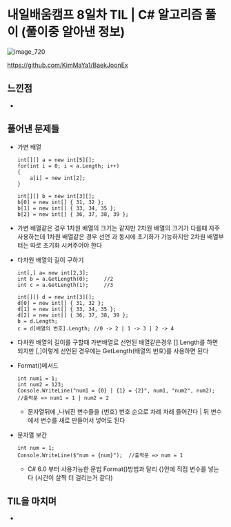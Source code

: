 # 내일배움캠프 8일차 TIL | C# 알고리즘 풀이 (풀이중 알아낸 정보)

![image_720](https://github.com/KimMaYa1/NBC/assets/141565207/e84deae9-27a9-4728-a617-7bc512f9d10b)

<htr>https://github.com/KimMaYa1/BaekJoonEx

## 느낀점

- 

## 풀어낸 문제들

- 가변 배열
    ``` 
    int[][] a = new int[5][];
    for(int i = 0; i < a.Length; i++)
    {
        a[i] = new int[2];
    }

    int[][] b = new int[3][];
    b[0] = new int[] { 31, 32 };
    b[1] = new int[] { 33, 34, 35 };
    b[2] = new int[] { 36, 37, 38, 39 };
    ```
 - 가변 배열같은 경우 1차원 배열의 크기는 같지만 2차원 배열의 크기가 다를때 자주 사용하는데
   1차원 배열같은 경우 선언 과 동시에 초기화가 가능하지만 2차원 배열부터는 따로 초기화 시켜주어야 한다


- 다차원 배열의 길이 구하기
    ```
    int[,] a= new int[2,3];
    int b = a.GetLength(0);     //2
    int c = a.GetLength(1);     //3

    int[][] d = new int[3][];
    d[0] = new int[] { 31, 32 };
    d[1] = new int[] { 33, 34, 35 };
    d[2] = new int[] { 36, 37, 38, 39 };
    b = d.Length;
    c = d[배열의 번호].Length; //0 -> 2 | 1 -> 3 | 2 -> 4
    ```
 - 다차원 배열의 길이를 구할때 가변배열로 선언된 배열같은경우 [].Length를 하면 되지만 [,]이렇게 선언된 경우에는 GetLength(배열의 번호)를 사용하면 된다

- Format()메서드
    ```
    int num1 = 1;
    int num2 = 123;
    Console.WriteLine("num1 = {0} | {1} = {2}", num1, "num2", num2);  //출력문 => num1 = 1 | num2 = 2
    ```
  - 문자열뒤에 ,나눠진 변수들을 {번호} 번호 순으로 차례 차례 들어간다 | 뒤 변수에서 변수를 새로 만들어서 넣어도 된다

- 문자열 보간
    ```
    int num = 1;
    Console.WriteLine($"num = {num}");  //출력문 => num = 1
    ```
  - C# 6.0 부터 사용가능한 문법 Format()방법과 달리 {}안에 직접 변수를 넣는다 (시간이 살짝 더 걸리는거 같다)

 ## TIL을 마치며

 - 